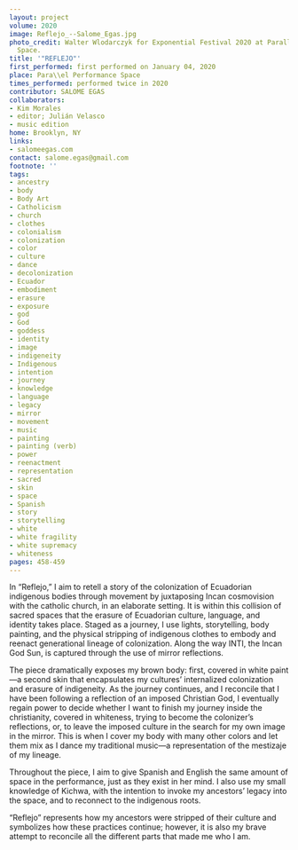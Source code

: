 ```yaml
---
layout: project
volume: 2020
image: Reflejo_--Salome_Egas.jpg
photo_credit: Walter Wlodarczyk for Exponential Festival 2020 at Parallel Performance
  Space.
title: '"REFLEJO"'
first_performed: first performed on January 04, 2020
place: Para\\el Performance Space
times_performed: performed twice in 2020
contributor: SALOME EGAS
collaborators:
- Kim Morales
- editor; Julián Velasco
- music edition
home: Brooklyn, NY
links:
- salomeegas.com
contact: salome.egas@gmail.com
footnote: ''
tags:
- ancestry
- body
- Body Art
- Catholicism
- church
- clothes
- colonialism
- colonization
- color
- culture
- dance
- decolonization
- Ecuador
- embodiment
- erasure
- exposure
- god
- God
- goddess
- identity
- image
- indigeneity
- Indigenous
- intention
- journey
- knowledge
- language
- legacy
- mirror
- movement
- music
- painting
- painting (verb)
- power
- reenactment
- representation
- sacred
- skin
- space
- Spanish
- story
- storytelling
- white
- white fragility
- white supremacy
- whiteness
pages: 458-459
---
```


In “Reflejo,” I aim to retell a story of the colonization of Ecuadorian indigenous bodies through movement by juxtaposing Incan cosmovision with the catholic church, in an elaborate setting. It is within this collision of sacred spaces that the erasure of Ecuadorian culture, language, and identity takes place. Staged as a journey, I use lights, storytelling, body painting, and the physical stripping of indigenous clothes to embody and reenact generational lineage of colonization. Along the way INTI, the Incan God Sun, is captured through the use of mirror reflections. 

The piece dramatically exposes my brown body: first, covered in white paint—a second skin that encapsulates my cultures’ internalized colonization and erasure of indigeneity.  As the journey continues, and I reconcile that I have been following a reflection of an imposed Christian God, I eventually regain power to decide whether I want to finish my journey inside the christianity, covered in whiteness, trying to become the colonizer’s reflections, or, to leave the imposed culture in the search for my own image in the mirror. This is when I cover my body with many other colors and let them mix as I dance my traditional music—a representation of the mestizaje of my lineage. 

Throughout the piece, I aim to give Spanish and English the same amount of space in the performance, just as they exist in her mind. I also use my small knowledge of  Kichwa, with the intention to invoke my ancestors’ legacy into the space, and to reconnect to the indigenous roots.

“Reflejo” represents how my ancestors were stripped of their culture and symbolizes how these practices continue; however, it is also my brave attempt to reconcile all the different parts that made me who I am.